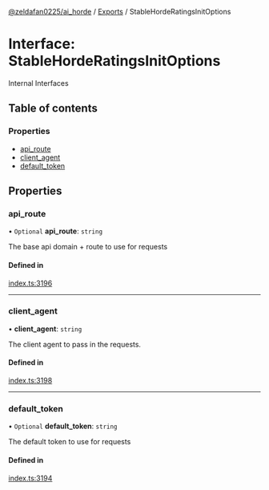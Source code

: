 [@zeldafan0225/ai_horde](../README.md) / [Exports](../modules.md) / StableHordeRatingsInitOptions

# Interface: StableHordeRatingsInitOptions

Internal Interfaces

## Table of contents

### Properties

- [api\_route](StableHordeRatingsInitOptions.md#api_route)
- [client\_agent](StableHordeRatingsInitOptions.md#client_agent)
- [default\_token](StableHordeRatingsInitOptions.md#default_token)

## Properties

### api\_route

• `Optional` **api\_route**: `string`

The base api domain + route to use for requests

#### Defined in

[index.ts:3196](https://github.com/ZeldaFan0225/ai_horde/blob/ca96654/index.ts#L3196)

___

### client\_agent

• **client\_agent**: `string`

The client agent to pass in the requests.

#### Defined in

[index.ts:3198](https://github.com/ZeldaFan0225/ai_horde/blob/ca96654/index.ts#L3198)

___

### default\_token

• `Optional` **default\_token**: `string`

The default token to use for requests

#### Defined in

[index.ts:3194](https://github.com/ZeldaFan0225/ai_horde/blob/ca96654/index.ts#L3194)
